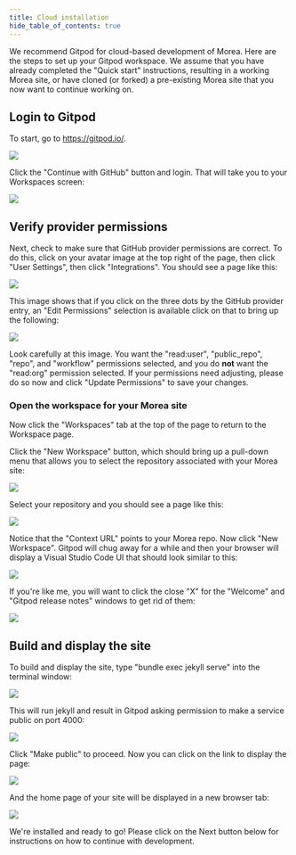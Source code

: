 ```yaml
---
title: Cloud installation
hide_table_of_contents: true
---
```


We recommend Gitpod for cloud-based development of Morea. Here are the steps to set up your Gitpod workspace. We assume that you have already completed the "Quick start" instructions, resulting in a working Morea site, or have cloned (or forked) a pre-existing Morea site that you now want to continue working on. 

## Login to Gitpod

To start, go to <https://gitpod.io/>.

![](/img/cloud-development/gitpod-0.png)

Click the "Continue with GitHub" button and login. That will take you to your Workspaces screen:

![](/img/cloud-development/gitpod-1.0.png)

## Verify provider permissions

Next, check to make sure that GitHub provider permissions are correct. To do this, click on your avatar image at the top right of the page, then click "User Settings", then click "Integrations". You should see a page like this:

![](/img/cloud-development/gitpod-1.1.png)

This image shows that if you click on the three dots by the GitHub provider entry, an "Edit Permissions" selection is available click on that to bring up the following:

![](/img/cloud-development/gitpod-1.2.png)

Look carefully at this image.  You want the "read:user", "public_repo", "repo", and "workflow" permissions selected, and you do **not** want the "read:org" permission selected. If your permissions need adjusting, please do so now and click "Update Permissions" to save your changes. 

### Open the workspace for your Morea site

Now click the "Workspaces" tab at the top of the page to return to the Workspace page. 

Click the "New Workspace" button, which should bring up a pull-down menu that allows you to select the repository associated with your Morea site:

![](/img/cloud-development/gitpod-1.3.png)

Select your repository and you should see a page like this:

![](/img/cloud-development/gitpod-1.4.png)

Notice that the "Context URL" points to your Morea repo. Now click "New Workspace". Gitpod will chug away for a while and then your browser will display a Visual Studio Code UI that should look similar to this:

![](/img/cloud-development/gitpod-1.5.png)

If you're like me, you will want to click the close "X" for the "Welcome" and "Gitpod release notes" windows to get rid of them:

![](/img/cloud-development/gitpod-1.6.png)

## Build and display the site

To build and display the site, type "bundle exec jekyll serve" into the terminal window:

![](/img/cloud-development/gitpod-1.7.png)

This will run jekyll and result in Gitpod asking permission to make a service public on port 4000:

![](/img/cloud-development/gitpod-1.8.png)

Click "Make public" to proceed. Now you can click on the link to display the page:

![](/img/cloud-development/gitpod-1.9.png)

And the home page of your site will be displayed in a new browser tab:

![](/img/cloud-development/gitpod-1.10.png)





We're installed and ready to go!  Please click on the Next button below for instructions on how to continue with development. 
